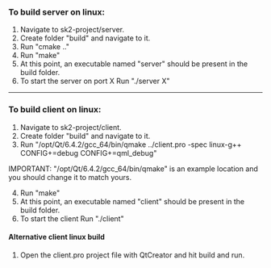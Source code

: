 ### To build server on linux:
1. Navigate to sk2-project/server.
2. Create folder "build" and navigate to it.
3. Run "cmake .."
4. Run "make"
5. At this point, an executable named "server" should be present in the build folder.
6. To start the server on port X Run "./server X"

___

### To build client on linux:
1. Navigate to sk2-project/client.
2. Create folder "build" and navigate to it.
4. Run "/opt/Qt/6.4.2/gcc_64/bin/qmake ../client.pro -spec linux-g++ CONFIG+=debug CONFIG+=qml_debug"

IMPORTANT: "/opt/Qt/6.4.2/gcc_64/bin/qmake" is an example location and you should change it to match yours.

4. Run "make"
5. At this point, an executable named "client" should be present in the build folder.
6. To start the client Run "./client"

#### Alternative client linux build
1. Open the client.pro project file with QtCreator and hit build and run.
